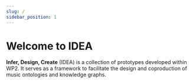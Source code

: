 ```yaml
---
slug: /
sidebar_position: 1
---
```


# Welcome to IDEA

**Infer, Design, Create** (IDEA) is a collection of prototypes developed within WP2. It serves as a framework to facilitate the design and coproduction of music ontologies and knowledge graphs.

